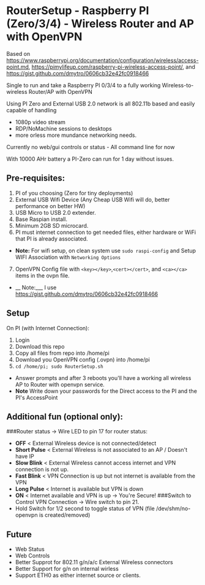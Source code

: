 # RouterSetup - Raspberry PI (Zero/3/4) - Wireless Router and AP with OpenVPN

Based on https://www.raspberrypi.org/documentation/configuration/wireless/access-point.md, 
         https://pimylifeup.com/raspberry-pi-wireless-access-point/,
     and https://gist.github.com/dmytro/0606cb32e42fc0918466
     
     
Single to run and take a Raspberry PI 0/3/4 to a fully working Wireless-to-wireless Router/AP with OpenVPN

Using PI Zero and External USB 2.0 network is all 802.11b based and easily capable of handling
 - 1080p video stream
 - RDP/NoMachine sessions to desktops
 - more orless more mundance networking needs.
 
Currently no web/gui controls or status - All command line for now

With 10000 AHr battery a PI-Zero can run for 1 day without issues.

## Pre-requisites:
1. PI of you choosing (Zero for tiny deployments)
2. External USB Wifi Device (Any Cheap USB Wifi will do, better performance on better HW)
3. USB Micro to USB 2.0 extender.
4. Base Raspian install.
5. Minimum 2GB SD microcard.
6. PI must internet connection to get needed files, either hardware or WiFi that PI is already associated.
- __Note:__ For wifi setup, on clean system use ```sudo raspi-config``` and Setup WIFI Association with ```Networking Options```
7. OpenVPN Config file with ```<key></key>```,```<cert></cert>```, and ```<ca></ca>``` items in the ovpn file.
- __ Note:___ I use https://gist.github.com/dmytro/0606cb32e42fc0918466

## Setup
On PI (with Internet Connection):
1. Login
2. Download this repo
3. Copy all files from repo into /home/pi
4. Download you OpenVPN config (.ovpn) into /home/pi
5. ```cd /home/pi; sudo RouterSetup.sh```  
- Answer prompts and after 3 reboots you'll have a working all wireless AP to Router with openvpn service.
- __Note__ Write down your passwords for the Direct access to the PI and the PI's AccessPoint

## Additional fun (optional only):
###Router status -> Wire LED to pin 17 for router status:
- **OFF**         < External Wireless device is not connected/detect
- **Short Pulse** < External Wireless is not associated to an AP / Doesn't have IP
- **Slow Blink**  < External Wireless cannot access internet and VPN connection is not up.
- **Fast Blink**  < VPN Connection is up but not internet is available from the VPN
- **Long Pulse**  < Internet is available but VPN is down
- **ON**         < Internet available and VPN is up -> You're Secure!
###Switch to Control VPN Connection -> Wire switch to pin 21.
- Hold Switch for 1/2 second to toggle status of VPN (file /dev/shm/no-openvpn is created/removed)

## Future
- Web Status
- Web Controls
- Better Supprot for 802.11 g/n/a/c External Wireless connectors
- Better Support for g/n on internal wirless
- Support ETH0 as either internet source or clients.
